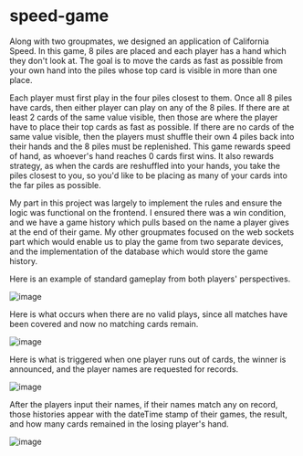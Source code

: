 # speed-game

Along with two groupmates, we designed an application of California Speed. In this game, 8 piles are placed and each player has a hand which they don't look at. The goal is to move the cards as fast as possible from your own hand into the piles whose top card is visible in more than one place. 

Each player must first play in the four piles closest to them. Once all 8 piles have cards, then either player can play on any of the 8 piles. If there are at least 2 cards of the same value visible, then those are where the player have to place their top cards as fast as possible. If there are no cards of the same value visible, then the players must shuffle their own 4 piles back into their hands and the 8 piles must be replenished. This game rewards speed of hand, as whoever's hand reaches 0 cards first wins. It also rewards strategy, as when the cards are reshuffled into your hands, you take the piles closest to you, so you'd like to be placing as many of your cards into the far piles as possible.

My part in this project was largely to implement the rules and ensure the logic was functional on the frontend. I ensured there was a win condition, and we have a game history which pulls based on the name a player gives at the end of their game. My other groupmates focused on the web sockets part which would enable us to play the game from two separate devices, and the implementation of the database which would store the game history.

Here is an example of standard gameplay from both players' perspectives.

![image](https://github.com/KobyBy/github-portfolio/assets/112783034/aacc2386-d569-42a7-ac50-5b843eba6a01)

Here is what occurs when there are no valid plays, since all matches have been covered and now no matching cards remain.

![image](https://github.com/KobyBy/github-portfolio/assets/112783034/1f506cee-1290-46c8-b529-b1ce217f7c2a)

Here is what is triggered when one player runs out of cards, the winner is announced, and the player names are requested for records.

![image](https://github.com/KobyBy/github-portfolio/assets/112783034/b4cb4bf0-69aa-47f2-ad3a-5c141d58c20f)

After the players input their names, if their names match any on record, those histories appear with the dateTime stamp of their games, the result, and how many cards remained in the losing player's hand.

![image](https://github.com/KobyBy/github-portfolio/assets/112783034/de4a6720-109f-430d-8a41-2f8172d14ef1)
